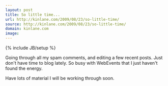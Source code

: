 ```yaml
---
layout: post
title: So little time...
url: http://kinlane.com/2009/08/23/so-little-time/
source: http://kinlane.com/2009/08/23/so-little-time/
domain: kinlane.com
image: 
---
```

{% include JB/setup %}<p>Going through all my spam comments, and editing a few recent posts. Just don't have time to blog lately. So busy with WebEvents that I just haven't found the energy.<p></p>
Have lots of material I will be working through soon.</p>
